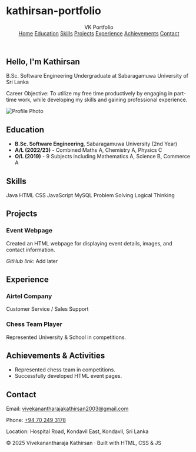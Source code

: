 # kathirsan-portfolio
<!DOCTYPE html>
<html lang="en">
<head>
  <meta charset="UTF-8" />
  <meta name="viewport" content="width=device-width, initial-scale=1.0"/>
  <title>Vivekanantharaja Kathirsan - Portfolio</title>
  <link rel="stylesheet" href="styles.css"/>
  <script defer src="main.js"></script>
</head>
<body>
  <!-- Navigation -->
  <header class="navbar">
    <div class="container nav-inner">
      <div class="brand">VK Portfolio</div>
      <nav class="nav-links">
        <a href="#home">Home</a>
        <a href="#education">Education</a>
        <a href="#skills">Skills</a>
        <a href="#projects">Projects</a>
        <a href="#experience">Experience</a>
        <a href="#achievements">Achievements</a>
        <a href="#contact">Contact</a>
      </nav>
    </div>
  </header>

  <!-- Hero -->
  <section id="home" class="hero container">
    <div class="hero-text">
      <h1>Hello, I'm <span>Kathirsan</span></h1>
      <p>B.Sc. Software Engineering Undergraduate at Sabaragamuwa University of Sri Lanka</p>
      <p class="career">Career Objective: To utilize my free time productively by engaging in part-time work, while developing my skills and gaining professional experience.</p>
    </div>
    <div class="hero-img">
      <img src="assets/profile.jpg" alt="Profile Photo"/>
    </div>
  </section>

  <!-- Education -->
  <section id="education" class="section container">
    <h2>Education</h2>
    <ul>
      <li><strong>B.Sc. Software Engineering</strong>, Sabaragamuwa University (2nd Year)</li>
      <li><strong>A/L (2022/23)</strong> - Combined Maths A, Chemistry A, Physics C</li>
      <li><strong>O/L (2019)</strong> - 9 Subjects including Mathematics A, Science B, Commerce A</li>
    </ul>
  </section>

  <!-- Skills -->
  <section id="skills" class="section container">
    <h2>Skills</h2>
    <div class="grid">
      <span class="tag">Java</span>
      <span class="tag">HTML</span>
      <span class="tag">CSS</span>
      <span class="tag">JavaScript</span>
      <span class="tag">MySQL</span>
      <span class="tag">Problem Solving</span>
      <span class="tag">Logical Thinking</span>
    </div>
  </section>

  <!-- Projects -->
  <section id="projects" class="section container">
    <h2>Projects</h2>
    <div class="card">
      <h3>Event Webpage</h3>
      <p>Created an HTML webpage for displaying event details, images, and contact information.</p>
      <p><em>GitHub link</em>: <span class="meta">Add later</span></p>
    </div>
  </section>

  <!-- Experience -->
  <section id="experience" class="section container">
    <h2>Experience</h2>
    <div class="card">
      <h3>Airtel Company</h3>
      <p>Customer Service / Sales Support</p>
    </div>
    <div class="card">
      <h3>Chess Team Player</h3>
      <p>Represented University & School in competitions.</p>
    </div>
  </section>

  <!-- Achievements -->
  <section id="achievements" class="section container">
    <h2>Achievements & Activities</h2>
    <ul>
      <li>Represented chess team in competitions.</li>
      <li>Successfully developed HTML event pages.</li>
    </ul>
  </section>

  <!-- Contact -->
  <section id="contact" class="section container">
    <h2>Contact</h2>
    <p>Email: <a href="mailto:vivekanantharajakathirsan2003@gmail.com">vivekanantharajakathirsan2003@gmail.com</a></p>
    <p>Phone: <a href="tel:+94702493178">+94 70 249 3178</a></p>
    <p>Location: Hospital Road, Kondavil East, Kondavil, Sri Lanka</p>
  </section>

  <footer class="footer">
    © 2025 Vivekanantharaja Kathirsan · Built with HTML, CSS & JS
  </footer>
 

</body>
</html>
